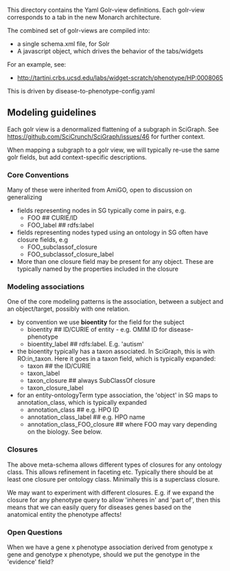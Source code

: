 This directory contains the Yaml Golr-view definitions. Each golr-view
corresponds to a tab in the new Monarch architecture.

The combined set of golr-views are compiled into:

 * a single schema.xml file, for Solr
 * A javascript object, which drives the behavior of the tabs/widgets

For an example, see:

 * http://tartini.crbs.ucsd.edu/labs/widget-scratch/phenotype/HP:0008065

This is driven by disease-to-phenotype-config.yaml

## Modeling guidelines

Each golr view is a denormalized flattening of a subgraph in
SciGraph. See https://github.com/SciCrunch/SciGraph/issues/46 for
further context.

When mapping a subgraph to a golr view, we will typically re-use the
same golr fields, but add context-specific descriptions.

### Core Conventions

Many of these were inherited from AmiGO, open to discussion on generalizing

 * fields representing nodes in SG typically come in pairs, e.g.
    * FOO  ## CURIE/ID
    * FOO_label  ## rdfs:label
 * fields representing nodes typed using an ontology in SG often have closure fields, e.g
    * FOO_subclassof_closure
    * FOO_subclassof_closure_label
 * More than one closure field may be present for any object. These are typically named by the properties included in the closure


### Modeling associations

One of the core modeling patterns is the association, between a subject and an object/target, possibly with one relation.

 * by convention we use **bioentity** for the field for the subject
    * bioentity ## ID/CURIE of entity - e.g. OMIM ID for disease-phenotype
    * bioentity_label ## rdfs:label. E.g. 'autism'
 * the bioentity typically has a taxon associated. In SciGraph, this is with RO:in_taxon. Here it goes in a taxon field, which is typically expanded:
    * taxon ## the ID/CURIE
    * taxon_label
    * taxon_closure ## always SubClassOf closure
    * taxon_closure_label
 * for an entity-ontologyTerm type association, the 'object' in SG maps to annotation_class, which is typically expanded
    * annotation_class ## e.g. HPO ID
    * annotation_class_label ## e.g. HPO name
    * annotation_class_FOO_closure ## where FOO may vary depending on the biology. See below.

### Closures

The above meta-schema allows different types of closures for any
ontology class. This allows refinement in faceting etc. Typically
there should be at least one closure per ontology class. Minimally
this is a superclass closure.

We may want to experiment with different closures. E.g. if we expand
the closure for any phenotype query to allow 'inheres in' and 'part
of', then this means that we can easily query for diseases genes based
on the anatomical entity the phenotype affects!

### Open Questions

When we have a gene x phenotype association derived from genotype x gene
and genotype x phenotype, should we put the genotype in the 'evidence' field?





